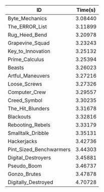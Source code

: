 |ID|Time(s)|
|-|-|
|Byte_Mechanics|3.08440|
|The_ERROR_List|3.11899|
|Rug_Heed_Bend|3.20978|
|Grapevine_Squad|3.23243|
|Key_to_Innovation|3.25132|
|Prime_Calculus|3.25394|
|Beasts|3.26023|
|Artful_Maneuvers|3.27216|
|Loose_Screws|3.27326|
|Computer_Crew|3.29557|
|Creed_Symbol|3.30235|
|The_Hit_Blunders|3.31678|
|Blackouts|3.32816|
|Rebooting_Rebels|3.33179|
|Smalltalk_Dribble|3.35131|
|Hackerjacks|3.42736|
|Pint_Sized_Benchwarmers|3.44303|
|Digital_Destroyers|3.45881|
|Pseudo_Boom|3.46737|
|Gonzo_Brutes|3.47878|
|Digitally_Destroyed|4.70728|
